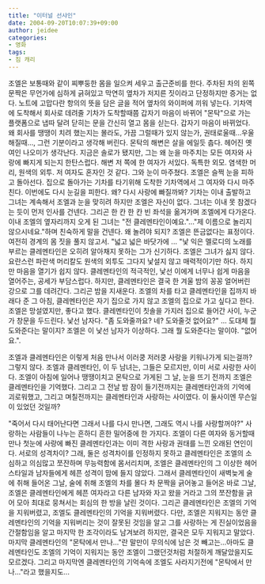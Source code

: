 ```yaml
---
title: "이터널 선샤인"
date: 2004-09-20T10:07:39+09:00
author: jeidee
categories:
- 영화
tags:
- 짐 캐리
---
```


조엘은 보통때와 같이 찌뿌둥한 몸을 일으켜 세우고 출근준비를 한다. 주차된 차의 왼쪽 문짝은 무언가에 심하게 긁혀있고 막연히 옆차가 저지른 짓이라고 단정하지만 증거는 없다. 노트에 고맙다란 항의의 뜻을 담은 글을 적어 옆차의 와이퍼에 끼워 넣는다. 기차역에 도착해서 회사로 데려줄 기차가 도착할때쯤 갑자기 마음이 바뀌어 "몬탁"으로 가는 플랫폼으로 냅따 달려 닫히는 문을 간신히 열고 몸을 싣는다. 갑자기 마음이 바뀌었다. 왜 회사를 땡땡이 치려 했는지는 몰라도, 가끔 그럴때가 있지 않는가, 권태로울때...우울해질때..., 그런 기분이라고 생각해 버린다. 몬탁의 해변은 살을 에일듯 춥다. 헤어진 옛여인 나오미가 생각난다. 지금은 솔로가 됐지만, 그는 왜 눈을 마주치는 모든 여자와 사랑에 빠지게 되는지 한탄스럽다. 해변 저 쪽에 한 여자가 서있다. 독특한 외모. 염색한 머리, 원색의 외투. 저 여자도 혼자인 것 같다. 그와 눈이 마주쳤다. 조엘은 슬쩍 눈을 피하고 돌아선다. 집으로 돌아가는 기차를 타기위해 도착한 기차역에서 그 여자와 다시 마주친다. 이번에도 다시 눈길을 피한다. 왜? 다시 사랑에 빠질까봐? 기차는 이내 출발하고 그녀는 계속해서 조엘과 눈을 맞히려 하지만 조엘은 자신이 없다. 그녀는 이내 못 참겠다는 듯이 먼저 인사를 건넨다. 그리곤 한 칸 한 칸 빈 좌석을 옮겨가며 조엘에게 다가온다. 이내 조엘의 옆자리까지 오게 된 그녀는 "전 클레멘타인이예요."..."제 이름으로 놀리지 않으시네요."하며 친숙하게 말을 건넨다. 왜 놀려야 되지? 조엘은 뜬금없다는 표정이다. 여전히 경계의 몸 짓을 풀지 않고서. "넓고 넓은 바닷가에 ... "낯 익은 멜로디의 노래를 부르는 클레멘타인은 오히려 알아채지 못하는 그가 신기하다. 조엘은 그녀가 싫지 않다. 요란스런 파란색 머리칼도 원색의 외투도 그다지 낯설지 않고 매력적이기만 하다. 하지만 마음을 열기가 쉽지 않다. 클레멘타인의 적극적인, 낯선 이에게 너무나 쉽게 마음을 열어주는, 공세가 부담스럽다. 하지만, 클레멘타인은 결국 한 겨울 밤의 꽁꽁 얼어버린 강으로 그를 데려간다. 그리곤 밤을 지새운다. 조엘의 차를 타고 클레멘타인을 집까지 바래다 준 그 아침, 클레멘타인은 자기 집으로 가지 않고 조엘의 집으로 가고 싶다고 한다. 조엘은 망설였지만, 좋다고 했다. 클레멘타인이 칫솔을 가지러 집으로 들어간 사이, 누군가 창문을 두드린다. 낯선 남자다. "좀 도와줄까요? 네? 도와줄것 없어요?" ... 도대체 뭘 도와준다는 말이지? 조엘은 이 낯선 남자가 이상하다. 그래 뭘 도와준다는 말이야. "없어요.".

조엘과 클레멘타인은 이렇게 처음 만나서 이러쿵 저러쿵 사랑을 키워나가게 되는걸까? 그렇지 않다. 조엘과 클레멘타인, 이 두 남녀는, 그들은 모르지만, 이미 서로 사랑한 사이다. 조엘이 아침에 일어나 땡땡이치고 몬탁으로 가게된 그 날, 눈을 뜨기 전까지 조엘은 클레멘타인을 기억했다. 그리고 그 전날 밤 잠이 들기전까지는 클레멘타인과의 기억에 괴로워했고, 그리고 며칠전까지는 클레멘타인과 사랑하는 사이였다. 이 둘사이엔 무슨일이 있었던 것일까?

"죽어서 다시 태어난다면 그래서 나를 다시 만나면, 그래도 역시 나를 사랑할꺼야?" 사랑하는 사람들이 나누는 흔하디 흔한 밀어중에 한 가지다. 조엘이 다른 여자와 동거할때 만나 첫눈에 사랑에 빠진 클레멘타인과는 이미 격한 사랑과 권태를 느낀 오래된 연인이다. 서로의 성격차이? 그래, 둘은 성격차이를 인정하지 못하고 클레멘타인은 조엘의 소심하고 의심많고 쪼잔하며 무능력함에 몸서리치며, 조엘은 클레멘타인의 그 이상한 헤어스타일과 남자들에게 헤픈 성격이 맘에 들지 않았다. 그래서 클레멘타인이 새벽늦게 술에 취해 들어온 그날, 술에 취해 조엘의 차를 몰다 차 문짝을 긁어놓고 들어온 바로 그날, 조엘은 클레멘타인에게 헤픈 여자라고 다른 남자와 자고 왔을 거라고 그의 쪼잔함을 긁어 모아 최대로 뭉쳐서는 회심의 한 방을 날린 것이다. 그리곤 클레멘타인은 조엘의 기억을 지워버렸고, 조엘도 클레멘타인의 기억을 지워버렸다. 다만, 조엘은 지워지는 동안 클레멘타인의 기억을 지워버리는 것이 잘못된 것임을 알고 그를 사랑하는 게 진실이었음을 간절함임을 알고 마지막 한 조각이라도 남겨보려 하지만, 결국은 모두 지워지고 말았다. 마지막 클레멘타인의 "몬탁에서 만나..."란 말만이 무의식에 남은 것 빼고는...아마도 클레멘타인도 조엘의 기억이 지워지는 동안 조엘이 그랬던것처럼 처절하게 깨달았을지도 모르겠다. 그리고 마지막엔 클레멘타인의 기억속에 조엘도 사라지기전에 "몬탁에서 만나..."라고 했을지도...